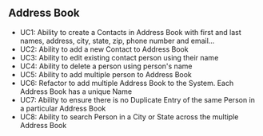 ## Address Book

- UC1: Ability to create a Contacts in Address 
Book with first and last names, address, 
city, state, zip, phone number and 
email…
- UC2: Ability to add a new 
Contact to Address Book
- UC3: Ability to edit 
existing contact 
person using their 
name
- UC4: Ability to delete a 
person using 
person's name
- UC5: Ability to add multiple 
person to Address Book
- UC6: Refactor to add multiple 
Address Book to the 
System. Each Address Book 
has a unique Name
- UC7: Ability to ensure there is no Duplicate 
Entry of the same Person in a particular 
Address Book
- UC8: Ability to search Person 
in a City or State across 
the multiple Address 
Book 